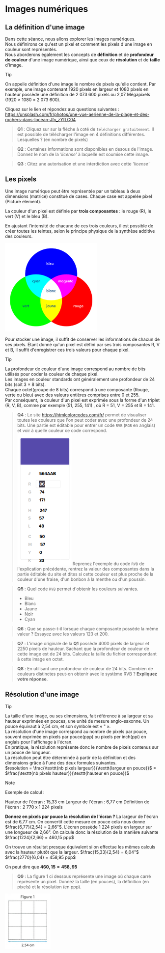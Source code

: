 # Images numériques  

## La définition d'une image


Dans cette séance, nous allons explorer les images numériques.  
Nous définirons ce qu'est un pixel et comment les pixels d'une image en couleur sont représentés.  
Nous aborderons également les concepts de __définition__ et de __profondeur de couleur__ d'une image numérique, ainsi que ceux de __résolution__ et de __taille__ d'image.  


> [!TIP]
> On appelle définition d'une image le nombre de pixels qu'elle contient. Par exemple, une image contenant 1920 pixels en largeur et 1080 pixels en hauteur possède une définition de 2 073 600 pixels ou 2,07 Mégapixels (1920 × 1080 = 2 073 600).

Cliquez sur le lien et répondez aux questions suivantes : https://unsplash.com/fr/photos/une-vue-aerienne-de-la-plage-et-des-rochers-dans-locean-Jfv_zYfLC04

> __Q1__ :  Cliquez sur sur la flèche à coté de `télécharger gratuitement`. Il est possible de télécharger l'image en 4 définitions différentes. Lesquelles ? (en nombre de pixels)

> __Q2__ : Certaines informations sont disponibles en desous de l'image. Donnez le nom de la _'license'_ à laquelle est soumise cette image.   

> __Q3__ : Citez une autorisation et une interdiction avec cette _'license'_  


## Les pixels  

Une image numérique peut être représentée par un tableau à deux dimensions (matrice) constitué de cases. Chaque case est appelée pixel (Picture element).  

La couleur d'un pixel est définie par __trois composantes__ : le rouge (R), le vert (V) et le bleu (B).  

En ajustant l'intensité de chacune de ces trois couleurs, il est possible de créer toutes les teintes, selon le principe physique de la synthèse additive des couleurs.  

<img src="img_images_numeriques_md/additive.jpg" alt="additive" width="300"/>  


Pour stocker une image, il suffit de conserver les informations de chacun de ses pixels. Étant donné qu'un pixel est défini par ses trois composantes R, V et B, il suffit d'enregistrer ces trois valeurs pour chaque pixel.

> [!TIP] 
> La profondeur de couleur d'une image correspond au nombre de bits utilisés pour coder la couleur de chaque pixel.  
> Les images en couleur standards ont généralement une profondeur de 24 bits (soit 3 $\times$ 8 bits).    
> Chaque octet(groupe de 8 bits) correspond à une composante (Rouge, verte ou bleu) avec des valeurs entières comprises entre 0 et 255.  
> Par conséquent, la couleur d'un pixel est exprimée sous la forme d'un triplet (R, V, B), comme par exemple (51, 255, 141) , où R = 51, V = 255 et B = 141.


> __Q4__ : Le site https://htmlcolorcodes.com/fr/ permet de visualiser toutes les couleurs que l'on peut coder avec une profondeur de 24 bits.
> Une partie est éditable pour entrer un code `RVB` (`RGB` en anglais) et voir à quelle couleur ce code correspond.   
![code color](img_images_numeriques_md/color_code.png)
> Reprenez l'exemple du code `RVB` de l'explication précédente, rentrez la valeur des composantes dans la partie éditable du site et dites si cette couleur est plus proche de la couleur d'une fraise, d'un bonbon à la menthe ou d'un poussin. 


> __Q5__ : Quel code `RVB` permet d'obtenir les couleurs suivantes. 
> - Bleu
> - Blanc
> - Jaune
> - Noir
> - Cyan 


> __Q6__ : Que se passe-t-il lorsque chaque composante possède la même valeur ? Essayez avec les valeurs 123 et 200.


> __Q7__ : L'image originale de la __Q1__ possède 4000 pixels de largeur et 2250 pixels de hauteur. Sachant que la profondeur de couleur de cette image est de 24 bits. Calculez la taille du fichier correspondant à cette image en octet.  


> __Q8__ : En utilisant une profondeur de couleur de 24 bits. Combien de couleurs distinctes peut-on obtenir avec le système RVB ? __Expliquez votre réponse__.


## Résolution d'une image  


> [!TIP] 
> La taille d'une image, ou ses dimensions, fait référence à sa largeur et sa hauteur exprimées en pouces, une unité de mesure anglo-saxonne. Un pouce équivaut à 2,54 cm, et son symbole est « " ».  
> La résolution d'une image correspond au nombre de pixels par pouce, souvent exprimée en pixels par pouce(ppp) ou pixels per inch(ppi) en anglais pour l'affichage à l'écran.  
> En pratique, la résolution représente donc le nombre de pixels contenus sur un pouce de longueur.  
> La résolution peut être déterminée à partir de la définition et des dimensions grâce à l'une des deux formules suivantes.  
> $resolution = \frac{\texttt{nb pixels largeur}}{\texttt{largeur en pouce}}$ = $\frac{\texttt{nb pixels hauteur}}{\texttt{hauteur en pouce}}$  


> [!NOTE]
> Exemple de calcul : 
> 
> Hauteur de l'écran : 15,33 cm 
> Largeur de l'écran : 6,77 cm
> Définition de l'écran : 2 770 x 1 224 pixels
> 
> __Donnez en pixels par pouce la résolution de l'écran ?__ 
> La largeur de l'écran est de 6,77 cm. 
> On convertit cette mesure en pouce cela nous donne $\frac{6,77}{2,54} = 2,66"$. 
> L'écran possède 1 224 pixels en largeur sur une longueur de 2,66". 
> On calcule donc la résolution de la manière suivante $\frac{1224}{2,66} = 460,15 ppp$
> 
> On trouve un résultat presque équivalent si on effectue les mêmes calculs avec la hauteur plutôt que la largeur. 
> $\frac{15,33}{2,54} = 6,04"$
> $\frac{2770}{6,04} = 458,95 ppp$
> 
> On peut dire que __$460,15 = 458,95$__  


> __Q9__ : La figure 1 ci dessous représente une image où chaque carré représente un pixel. Donnez la taille (en pouces), la définition (en pixels) et la résolution (en ppp).  

![figure 1](img_images_numeriques_md/snt_nathan_p_93_FIGURE_1.png)  


